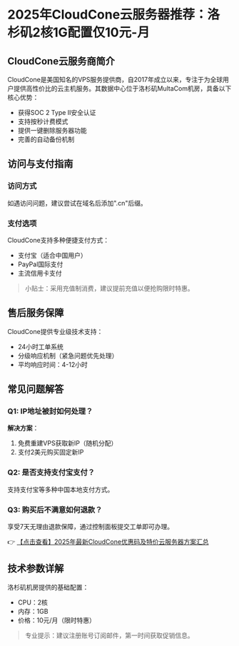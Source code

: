 # 2025年CloudCone云服务器推荐：洛杉矶2核1G配置仅10元-月

## CloudCone云服务商简介

CloudCone是美国知名的VPS服务提供商，自2017年成立以来，专注于为全球用户提供高性价比的云主机服务。其数据中心位于洛杉矶MultaCom机房，具备以下核心优势：

- 获得SOC 2 Type II安全认证
- 支持按秒计费模式
- 提供一键删除服务器功能
- 完善的自动备份机制

## 访问与支付指南

### 访问方式
如遇访问问题，建议尝试在域名后添加".cn"后缀。

### 支付选项
CloudCone支持多种便捷支付方式：
- 支付宝（适合中国用户）
- PayPal国际支付
- 主流信用卡支付

> 小贴士：采用充值制消费，建议提前充值以便抢购限时特惠。

## 售后服务保障

CloudCone提供专业级技术支持：
- 24小时工单系统
- 分级响应机制（紧急问题优先处理）
- 平均响应时间：4-12小时

## 常见问题解答

### Q1: IP地址被封如何处理？
**解决方案**：
1. 免费重建VPS获取新IP（随机分配）
2. 支付2美元购买固定新IP

### Q2: 是否支持支付宝支付？
支持支付宝等多种中国本地支付方式。

### Q3: 购买后不满意如何退款？
享受7天无理由退款保障，通过控制面板提交工单即可办理。

👉 [【点击查看】2025年最新CloudCone优惠码及特价云服务器方案汇总](https://bit.ly/Cloudcone)

## 技术参数详解
洛杉矶机房提供的基础配置：
- CPU：2核
- 内存：1GB
- 价格：10元/月（限时特惠）

> 专业提示：建议注册账号订阅邮件，第一时间获取促销信息。